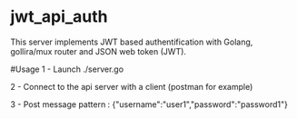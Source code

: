 # jwt_api_auth
This server implements JWT based authentification with Golang, gollira/mux router and JSON  web token (JWT).

#Usage
1 - Launch ./server.go

2 - Connect to the api server with a client (postman for example)

3 - Post message pattern :
      {"username":"user1","password":"password1"}
